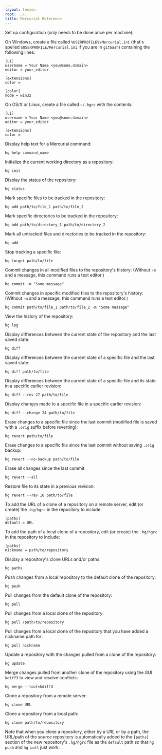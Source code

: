 ```yaml
---
layout: lesson
root: ../..
title: Mercurial Reference
---
```

Set up configuration (only needs to be done once per machine):

On Windows,
create a file called `%USERPROFILE%\Mercurial.ini`
(that's spelled `$USERPROFILE/Mercurial.ini` if you are in `gitbash`)
containing the following
lines:

~~~
[ui]
username = Your Name <you@some.domain>
editor = your_editor

[extensions]
color =

[color]
mode = win32
~~~

On OS/X or Linux,
create a file called `~/.hgrc` with the contents:

~~~
[ui]
username = Your Name <you@some.domain>
editor = your_editor

[extensions]
color =
~~~

Display help text for a Mercurial command:

~~~
hg help command_name
~~~

Initialize the current working directory as a repository:

~~~
hg init
~~~

Display the status of the repository:

~~~
hg status
~~~

Mark specific files to be tracked in the repository:

~~~
hg add path/to/file_1 path/to/file_2
~~~

Mark specific directories to be tracked in the repository:

~~~
hg add path/to/directory_1 path/to/directory_2
~~~

Mark all untracked files and directories to be tracked in the repository:

~~~
hg add
~~~

Stop tracking a specific file:

~~~
hg forget path/to/file
~~~

Commit changes in all modified files to the repository's history:
(Without `-m` and a message, this command runs a text editor.)

~~~
hg commit -m "Some message"
~~~

Commit changes in specific modified files to the repository's history:
(Without `-m` and a message, this command runs a text editor.)

~~~
hg commit path/to/file_1 path/to/file_2 -m "Some message"
~~~

View the history of the repository:

~~~
hg log
~~~

Display differences between the current state of the repository and the last saved state:

~~~
hg diff
~~~

Display differences between the current state of a specific file and the last saved state:

~~~
hg diff path/to/file
~~~

Display differences between the current state of a specific file and its state in a specific earlier revision:

~~~
hg diff --rev 27 path/to/file
~~~

Display changes made to a specific file in a specific earlier revision:

~~~
hg diff --change 24 path/to/file
~~~

Erase changes to a specific file since the last commit
(modified file is saved with a `.orig` suffix before reverting):

~~~
hg revert path/to/file
~~~

Erase changes to a specific file since the last commit without saving `.orig` backup:

~~~
hg revert --no-backup path/to/file
~~~

Erase all changes since the last commit:

~~~
hg revert --all
~~~

Restore file to its state in a previous revision:

~~~
hg revert --rev 16 path/to/file
~~~

To add the URL of a clone of a repository on a remote server,
edit (or create) the `.hg/hgrc` in the repository to include:

~~~
[paths]
default = URL
~~~

To add the path of a local clone of a repository,
edit (or create) the `.hg/hgrc` in the repository to include:

~~~
[paths]
nickname = path/to/repository
~~~

Display a repository's clone URLs and/or paths:

~~~
hg paths
~~~

Push changes from a local repository to the default clone of the repository:

~~~
hg push
~~~

Pull changes from the default clone of the repository:

~~~
hg pull
~~~

Pull changes from a local clone of the repository:

~~~
hg pull /path/to/repository
~~~

Pull changes from a local clone of the repository that you have added a nickname path for:

~~~
hg pull nickname
~~~

Update a repository with the changes pulled from a clone of the repository:

~~~
hg update
~~~

Merge changes pulled from another clone of the repository using the GUI `kdiff3` to view and resolve conflicts:

~~~
hg merge --tool=kdiff3
~~~

Clone a repository from a remote server:

~~~
hg clone URL
~~~

Clone a repository from a local path:

~~~
hg clone path/to/repository
~~~

Note that when you clone a repository,
either by a URL or by a path,
the URL/path of the source repository is automatically added to the `[paths]` section of the new repository's `.hg/hgrc` file as the `default` path so that `hg push` and `hg pull` just work.
